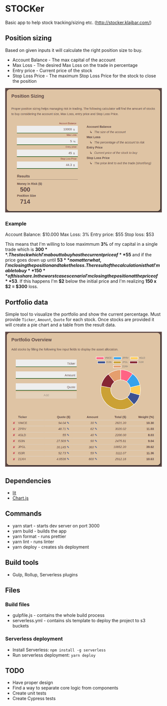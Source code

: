 # STOCKer

Basic app to help stock tracking/sizing etc. (http://stocker.klajbar.com/)

## Position sizing

Based on given inputs it will calculate the right position size to buy.
- Account Balance - The max capital of the account
- Max Loss - The desired Max Loss on the trade in percentage
- Entry price - Current price of the stock
- Stop Loss Price - The maximum Stop Loss Price for the stock to close the position

![position-sizing](./.github/stocker-position-sizing.png)

### Example

Account Balance: $10.000
Max Loss: 3%
Entry price: $55
Stop loss: $53

This means that I'm willing to lose maximmum **3%** of my capital in a single trade which is **$300**.
The stock which I'm about to buy has the current price of **$55** and if the price goes down up until **$53** no matter what, I'm closing the position and take the loss.
The result of the calculation is that I'm able to buy **150** of this share. In the worst case scenario I'm closing the position at the price of **$53**. 
If this happens I'm **$2** below the initial price and I'm realizing **150 x $2 = $300** loss.

## Portfolio data

Simple tool to visualize the portfolio and show the current percentage.
Must provide `Ticker`, `Amount`, `Quote` for each stock.
Once stocks are provided it will create a pie chart and a table from the result data.

![position-sizing](./.github/stocker-portfolio.png)

## Dependencies

- [lit](https://github.com/lit/lit)
- [Chart.js](https://github.com/chartjs/Chart.js)

## Commands

- yarn start - starts dev server on port 3000
- yarn build - builds the app
- yarn format - runs prettier
- yarn lint - runs linter
- yarn deploy - creates sls deployment

## Build tools

- Gulp, Rollup, Serverless plugins

## Files

### Build files

- gulpfile.js - contains the whole build process
- serverless.yml - contains sls template to deploy the project to s3 buckets

### Serverless deployment

- Install Serverless: `npm install -g serverless`
- Run serverless deployment: `yarn deploy`

## TODO

- Have proper design
- Find a way to separate core logic from components
- Create unit tests
- Create Cypress tests